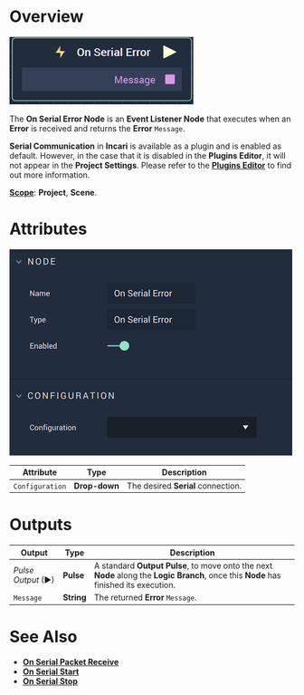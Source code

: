 # Overview

![The On Serial Error Node.](../../../../.gitbook/assets/onserialerrornode.png)

The **On Serial Error Node** is an **Event Listener Node** that executes when an **Error** is received and returns the **Error** `Message`.

**Serial Communication** in **Incari** is available as a plugin and is enabled as default. However, in the case that it is disabled in the **Plugins Editor**, it will not appear in the **Project Settings**. Please refer to the [**Plugins Editor**](../../../modules/plugins-editor.md) to find out more information.

[**Scope**](../../overview.md#scopes): **Project**, **Scene**.

# Attributes

![The On Serial Error Node Attributes.](../../../../.gitbook/assets/onserialerrorattributes.png)

|Attribute|Type|Description|
|---|---|---|
|`Configuration`|**Drop-down**|The desired **Serial** connection.|


# Outputs

|Output|Type|Description|
|---|---|---|
|*Pulse Output* (►)|**Pulse**|A standard **Output Pulse**, to move onto the next **Node** along the **Logic Branch**, once this **Node** has finished its execution.|
|`Message`|**String**|The returned **Error** `Message`.|

# See Also

* [**On Serial Packet Receive**](onserialpacketreceive.md)
* [**On Serial Start**](onserialstart.md)
* [**On Serial Stop**](onserialstop.md)

